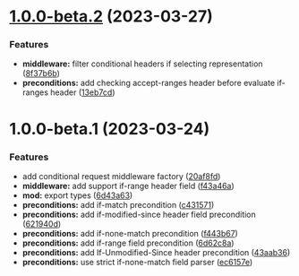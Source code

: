 # [1.0.0-beta.2](https://github.com/httpland/conditional-request-middleware/compare/1.0.0-beta.1...1.0.0-beta.2) (2023-03-27)


### Features

* **middleware:** filter conditional headers if selecting representation ([8f37b6b](https://github.com/httpland/conditional-request-middleware/commit/8f37b6b973093f98ded5ac48f7298c011d224f9c))
* **preconditions:** add checking accept-ranges header before evaluate if-ranges header ([13eb7cd](https://github.com/httpland/conditional-request-middleware/commit/13eb7cd8187dbcf241faf84eacde30494cee3403))

# 1.0.0-beta.1 (2023-03-24)


### Features

* add conditional request middleware factory ([20af8fd](https://github.com/httpland/conditional-request-middleware/commit/20af8fd1e44fd63377979e07282ad02067dbdee8))
* **middleware:** add support if-range header field ([f43a46a](https://github.com/httpland/conditional-request-middleware/commit/f43a46a496563409bad3b3743abd98ff06caba71))
* **mod:** export types ([6d43a63](https://github.com/httpland/conditional-request-middleware/commit/6d43a63a504514b2cf34d232d214d6aff81cb76d))
* **preconditions:** add if-match precondition ([c431571](https://github.com/httpland/conditional-request-middleware/commit/c431571601abcce6394170f7fc488bf2b13ac14e))
* **preconditions:** add if-modified-since header field precondition ([621940d](https://github.com/httpland/conditional-request-middleware/commit/621940d3569d61278303b10ce7da122bd93ee18a))
* **preconditions:** add if-none-match precondition ([f443b67](https://github.com/httpland/conditional-request-middleware/commit/f443b67864731491a49df205a84691483d247abe))
* **preconditions:** add if-range field precondition ([6d62c8a](https://github.com/httpland/conditional-request-middleware/commit/6d62c8ab4a1711be202d23291a425b3b01aa641a))
* **preconditions:** add If-Unmodified-Since header precondition ([43aab36](https://github.com/httpland/conditional-request-middleware/commit/43aab36fe225706e916c55e763a592c981d33bd6))
* **preconditions:** use strict if-none-match field parser ([ec6157e](https://github.com/httpland/conditional-request-middleware/commit/ec6157ea0567f238532b65e8e6766d62cd342d2d))
